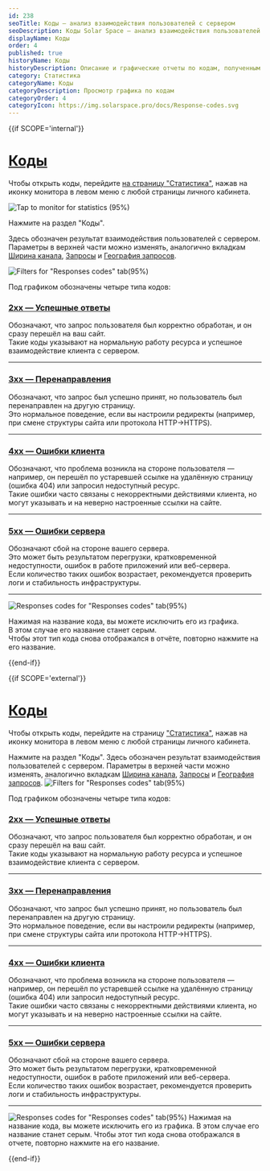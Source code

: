 ```yaml
---
id: 238
seoTitle: Коды — анализ взаимодействия пользователей с сервером
seoDescription: Коды Solar Space — анализ взаимодействия пользователей с сервером. Узнайте, какие коды наиболее часто используются на вашем сайте, и оптимизируйте взаимодействие пользователей с вашим ресурсом
displayName: Коды
order: 4
published: true
historyName: Коды
historyDescription: Описание и графические отчеты по кодам, полученным от сервера
category: Статистика
categoryName: Коды
categoryDescription: Просмотр графика по кодам
categoryOrder: 4
categoryIcon: https://img.solarspace.pro/docs/Response-codes.svg
---
```




{{if SCOPE='internal'}}

# [Коды](response-codes)

Чтобы открыть коды, перейдите [на страницу "Статистика"]([235]), нажав на иконку монитора в левом меню с любой страницы личного кабинета.

![Tap to monitor for statistics (95%)](https://img.solarspace.pro/docs/tap-to-monitor-for-statistics.jpg "Переход на страницу Статистика")

Нажмите на раздел "Коды".

Здесь обозначен результат взаимодействия пользователей с сервером.  
Параметры в верхней части можно изменять, аналогично вкладкам [Ширина канала]([236]), [Запросы]([237]) и [География запросов]([239]).

![Filters for "Responses codes" tab(95%)](https://img.solarspace.pro/docs/statistics-codes-of-responces.jpg "Фильтры для вкладки 'Коды'")

Под графиком обозначены четыре типа кодов:

### [2xx — Успешные ответы](2xx-success)
Обозначают, что запрос пользователя был корректно обработан, и он сразу перешёл на ваш сайт.  
Такие коды указывают на нормальную работу ресурса и успешное взаимодействие клиента с сервером.
___

### [3xx — Перенаправления](3xx-redirect)
Обозначают, что запрос был успешно принят, но пользователь был перенаправлен на другую страницу.  
Это нормальное поведение, если вы настроили редиректы (например, при смене структуры сайта или протокола HTTP→HTTPS).
___

### [4xx — Ошибки клиента](4xx-client-errors)
Обозначают, что проблема возникла на стороне пользователя — например, он перешёл по устаревшей ссылке на удалённую страницу (ошибка 404) или запросил недоступный ресурс.  
Такие ошибки часто связаны с некорректными действиями клиента, но могут указывать и на неверно настроенные ссылки на сайте.
___

### [5xx — Ошибки сервера](5xx-server-errors)
Обозначают сбой на стороне вашего сервера.  
Это может быть результатом перегрузки, кратковременной недоступности, ошибок в работе приложений или веб-сервера.  
Если количество таких ошибок возрастает, рекомендуется проверить логи и стабильность инфраструктуры.
___

![Responses codes for "Responses codes" tab(95%)](https://img.solarspace.pro/docs/statistics-codes-of-responces-2.jpg "Коды для вкладки 'Коды'")

Нажимая на название кода, вы можете исключить его из графика.  
В этом случае его название станет серым.  
Чтобы этот тип кода снова отображался в отчёте, повторно нажмите на его название.


{{end-if}}

{{if SCOPE='external'}}

# [Коды](response-codes)

Чтобы открыть коды, перейдите на страницу ["Статистика"]([235]), нажав на иконку монитора в левом меню с любой страницы личного кабинета.

Нажмите на раздел "Коды".
Здесь обозначен результат взаимодействия пользователей с сервером. Параметры в верхней части можно изменять, аналогично вкладкам [Ширина канала]([236]), [Запросы]([237]) и [География запросов]([239]).
![Filters for "Responses codes" tab(95%)](https://img.solarspace.pro/docs/partners/statistics/statistics-codes-of-responces.png "Фильтры для вкладки 'Коды'")

Под графиком обозначены четыре типа кодов:

### [2xx — Успешные ответы](2xx-success)
Обозначают, что запрос пользователя был корректно обработан, и он сразу перешёл на ваш сайт.  
Такие коды указывают на нормальную работу ресурса и успешное взаимодействие клиента с сервером.
___

### [3xx — Перенаправления](3xx-redirect)
Обозначают, что запрос был успешно принят, но пользователь был перенаправлен на другую страницу.  
Это нормальное поведение, если вы настроили редиректы (например, при смене структуры сайта или протокола HTTP→HTTPS).
___

### [4xx — Ошибки клиента](4xx-client-errors)
Обозначают, что проблема возникла на стороне пользователя — например, он перешёл по устаревшей ссылке на удалённую страницу (ошибка 404) или запросил недоступный ресурс.  
Такие ошибки часто связаны с некорректными действиями клиента, но могут указывать и на неверно настроенные ссылки на сайте.
___

### [5xx — Ошибки сервера](5xx-server-errors)
Обозначают сбой на стороне вашего сервера.  
Это может быть результатом перегрузки, кратковременной недоступности, ошибок в работе приложений или веб-сервера.  
Если количество таких ошибок возрастает, рекомендуется проверить логи и стабильность инфраструктуры.
___

![Responses codes for "Responses codes" tab(95%)](https://img.solarspace.pro/docs/partners/statistics/statistics-codes-of-responces.png "Коды для вкладки 'Коды'")
Нажимая на название кода, вы можете исключить его из графика. В этом случае его название станет серым. Чтобы этот тип кода снова отображался в отчете, повторно нажмите на его название.

{{end-if}}